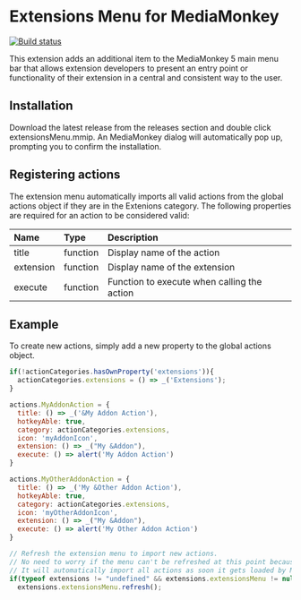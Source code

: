 # Extensions Menu for MediaMonkey
[![Build status](https://dev.azure.com/mmuffins/github/_apis/build/status/MediaMonkey.ExtensionsMenu)](https://dev.azure.com/mmuffins/github/_build/latest?definitionId=79)

This extension adds an additional item to the MediaMonkey 5 main menu bar that allows extension developers to present an entry point or functionality of their extension in a central and consistent way to the user.

## Installation
Download the latest release from the releases section and double click extensionsMenu.mmip. An MediaMonkey dialog will automatically pop up, prompting you to confirm the installation.

## Registering actions
The extension menu automatically imports all valid actions from the global actions object if they are in the Extenions category. The following properties are required for an action to be considered valid:

| Name          | Type       | Description  |
| :------------ |:---------- | :----------  |
| title         | function   | Display name of the action |
| extension     | function   | Display name of the extension |
| execute       | function   | Function to execute when calling the action |

## Example
To create new actions, simply add a new property to the global actions object.

```javascript
if(!actionCategories.hasOwnProperty('extensions')){
  actionCategories.extensions = () => _('Extensions');
}

actions.MyAddonAction = {
  title: () => _('&My Addon Action'),
  hotkeyAble: true,
  category: actionCategories.extensions,
  icon: 'myAddonIcon',
  extension: () => _("My &Addon"),
  execute: () => alert('My Addon Action')
}

actions.MyOtherAddonAction = {
  title: () => _('My &Other Addon Action'),
  hotkeyAble: true,
  category: actionCategories.extensions,
  icon: 'myOtherAddonIcon',
  extension: () => _("My &Addon"),
  execute: () => alert('My Other Addon Action')
}

// Refresh the extension menu to import new actions.
// No need to worry if the menu can't be refreshed at this point because it's not loaded yet.
// It will automatically import all actions as soon it gets loaded by MediaMonkey.
if(typeof extensions != "undefined" && extensions.extensionsMenu != null)
  extensions.extensionsMenu.refresh();
```